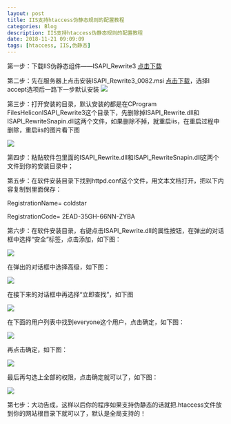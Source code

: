 ```yaml
---
layout: post
title: IIS支持htaccess伪静态规则的配置教程
categories: Blog
description: IIS支持htaccess伪静态规则的配置教程
date: 2018-11-21 09:09:09
tags: [htaccess, IIS,伪静态]
---
```


第一步：下载IIS伪静态组件——ISAPI_Rewrite3  [点击下载](httpwww.jb51.netsofts41171.html)

第二步：先在服务器上点击安装ISAPI_Rewrite3_0082.msi  [点击下载](httpwww.helicontech.comisapi_rewritedownload.html)，选择I accept选项后一路下一步默认安装 
![](httpsraw.githubusercontent.comxuxiaoleiimagesmaster20190717172001.png)

第三步：打开安装的目录，默认安装的都是在CProgram FilesHeliconISAPI_Rewrite3这个目录下，先删除掉ISAPI_Rewrite.dll和ISAPI_RewriteSnapin.dll这两个文件，如果删除不掉，就重启iis，在重启过程中删除，重启iis的图片看下图

![](httpsraw.githubusercontent.comxuxiaoleiimagesmaster20190717173418.png)

第四步：粘贴软件包里面的ISAPI_Rewrite.dll和ISAPI_RewriteSnapin.dll这两个文件到你的安装目录中；

第五步：在软件安装目录下找到httpd.conf这个文件，用文本文档打开，把以下内容复制到里面保存：

RegistrationName= coldstar

RegistrationCode= 2EAD-35GH-66NN-ZYBA

第六步：在软件安装目录，右键点击ISAPI_Rewrite.dll的属性按钮，在弹出的对话框中选择“安全”标签，点击添加，如下图：

![](https://img.itgo.ml/img/20190717173631.png)

在弹出的对话框中选择高级，如下图：

![](https://img.itgo.ml/img/20190717173735.png)

在接下来的对话框中再选择“立即查找”，如下图

![](https://img.itgo.ml/img/20190717173820.png)

在下面的用户列表中找到everyone这个用户，点击确定，如下图：

![](https://img.itgo.ml/img/20190717173852.png)

再点击确定，如下图：

![](https://img.itgo.ml/img/20190717173938.png)

最后再勾选上全部的权限，点击确定就可以了，如下图：

![](https://img.itgo.ml/img/20190717174025.png)

第七步：大功告成，这样以后你的程序如果支持伪静态的话就把.htaccess文件放到你的网站根目录下就可以了，默认是全局支持的！
